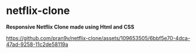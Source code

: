 # netflix-clone

**Responsive Netflix Clone made using Html and CSS**

https://github.com/pran9v/netflix-clone/assets/109653505/6bbf5e70-4dca-47ad-9258-11c2de58119a



